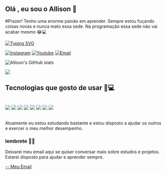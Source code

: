 ## Olá , eu sou o Allison 👋

#Prazer! Tenho uma enorme paixão em aprender. Sempre estou fuçando coisas novas e nunca mato essa sede. Na programação essa sede não vai acabar mesmo 😂💻

[![Typing SVG](https://readme-typing-svg.demolab.com/?lines=Disciplina+Constância+Metas+Evolução)](https://git.io/typing-svg)

[![Instagram](https://img.shields.io/badge/Instagram-E4405F?style=for-the-badge&logo=instagram&logoColor=white)](https://www.instagram.com/allisonfs_)
[![Youtube](https://img.shields.io/badge/YouTube-FF0000?style=for-the-badge&logo=youtube&logoColor=white)](https://www.youtube.com/@RochedoFs)
[![Email](https://img.shields.io/badge/Gmail-D14836?style=for-the-badge&logo=gmail&logoColor=white)](mailto:allisoncontatos18@gmail.com)

![Allison's GitHub stats](https://github-readme-stats.vercel.app/api?username=AllisonFS&show_icons=true&theme=radical)

<img src="https://github-profile-trophy.vercel.app/?username=AllisonFS&theme=juicyfresh&no-bg=true" />

## Tecnologias que gosto de usar  📲💻

<div><br>
    <img aling="center" src="https://img.shields.io/badge/HTML-239120?style=for-the-badge&logo=html5&logoColor=white">
    <img aling="center" src="https://img.shields.io/badge/JavaScript-F7DF1E?style=for-the-badge&logo=javascript&logoColor=black">
    <img aling="center" src="https://img.shields.io/badge/Python-14354C?style=for-the-badge&logo=python&logoColor=white">
    <img aling="center" src="https://img.shields.io/badge/CSS3-1572B6?style=for-the-badge&logo=css3&logoColor=white">
    <img aling="center" src="https://img.shields.io/badge/TypeScript-007ACC?style=for-the-badge&logo=typescript&logoColor=white">
    <img aling="center" src="https://img.shields.io/badge/Node.js-43853D?style=for-the-badge&logo=node.js&logoColor=white">
    <img aling="center" src="https://img.shields.io/badge/React-20232A?style=for-the-badge&logo=react&logoColor=61DAFB">
    <img aling="center" src="https://img.shields.io/badge/C%23-239120?style=for-the-badge&logo=c-sharp&logoColor=white">
</div>

<br>

Atuamente eu estou estudando bastante e estou disposto a ajudar os outros e exercer o meu melhor desempenho.

### lembrete 📢🎶
Deixarei meu email aqui se quiser conversar mais sobre estudos e projetos. Estarei disposto para ajudar e aprender sempre.

[-- Meu Email](mailto:allisoncontatos18@gmail.com)
